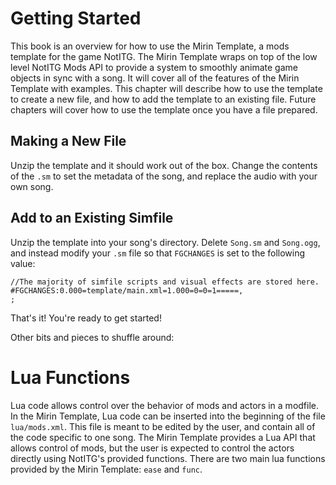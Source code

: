 # Getting Started
This book is an overview for how to use the Mirin Template, a mods template for the game NotITG. The Mirin Template wraps on top of the low level NotITG Mods API to provide a system to smoothly animate game objects in sync with a song. It will cover all of the features of the Mirin Template with examples. This chapter will describe how to use the template to create a new file, and how to add the template to an existing file. Future chapters will cover how to use the template once you have a file prepared.
## Making a New File
Unzip the template and it should work out of the box. Change the contents of the `.sm` to set the metadata of the song, and replace the audio with your own song.
## Add to an Existing Simfile
Unzip the template into your song's directory. Delete `Song.sm` and `Song.ogg`, and instead modify your `.sm` file so that `FGCHANGES` is set to the following value:
```
//The majority of simfile scripts and visual effects are stored here.
#FGCHANGES:0.000=template/main.xml=1.000=0=0=1=====,
;
```
That's it! You're ready to get started!

Other bits and pieces to shuffle around:

# Lua Functions
Lua code allows control over the behavior of mods and actors in a modfile. In the Mirin Template, Lua code can be inserted into the beginning of the file `lua/mods.xml`. This file is meant to be edited by the user, and contain all of the code specific to one song. The Mirin Template provides a Lua API that allows control of mods, but the user is expected to control the actors directly using NotITG's provided functions.
There are two main lua functions provided by the Mirin Template: `ease` and `func`.
